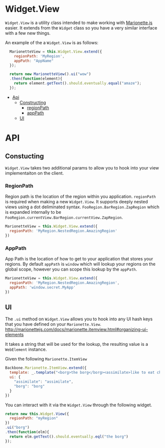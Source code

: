 Widget.View
===========

`Widget.View` is a utility class intended to make working with [Marionette.js](https://github.com/marionettejs/backbone.marionette) easier. It extends from the `Widget` class so you have a very similar interface with a few new things.

An example of the a `Widget.View` is as follows:

```js
  MarionetteView = this.Widget.View.extend({
    regionPath: 'MyRegion',
    appPath: "AppName"
  });

  return new MarionetteView().ui("wow")
  .then(function(element){
    return element.getText().should.eventually.equal("amaze");
  });
```

* [Api](#api)
  * [Constructing](#constructing)
    * [regionPath](#regionpath)
    * [appPath](#apppath)
  * [UI](#ui)


# API

## Constucting

`Widget.View` takes two additional params to allow you to hook into your view implementaiton on the client.

### RegionPath

Region path is the location of the region within you application.
`regionPath` is required when making a new `Widget.View`. It supports deeply nested views using a dot deliminated syntax. `FooRegion.BarRegion.ZapRegion` which is expanded internally to be `FooRegion.currentView.BarRegion.currentView.ZapRegion`.

```js
MarionetteView = this.Widget.View.extend({
  regionPath: 'MyRegion.NestedRegion.AmazingRegion'
})
```

### AppPath

App Path is the location of how to get to your application that stores your regions. By default `appPath` is `window` which will lookup your regions on the global scope, however you can scope this lookup by the `appPath`.

```js
MarionetteView = this.Widget.View.extend({
  regionPath: 'MyRegion.NestedRegion.AmazingRegion',
  appPath: 'window.secret.MyApp'
})
```

## UI

The `.ui` method on `Widget.View` allows you to hook into any UI hash keys that you have defined on your `Marionette.View`. http://marionettejs.com/docs/marionette.itemview.html#organizing-ui-elements

It takes a string that will be used for the lookup, the resulting value is a `WebElement` instance.

Given the following `Marionette.ItemView`

```js
Backbone.Marionette.ItemView.extend({
  template: _.template("<borg>the borg</borg><assimilate>like to eat cheerios</assimilate>"),
  ui: {
    "assimilate": "assimilate",
    "borg": "borg"
  }
})
```

You can interact with it via the `Widget.View` through the following widget.

```js
return new this.Widget.View({
  regionPath: "myRegion"
})
.ui("borg")
.then(function(elm){
  return elm.getText().should.eventually.eql("the borg")
});
```
